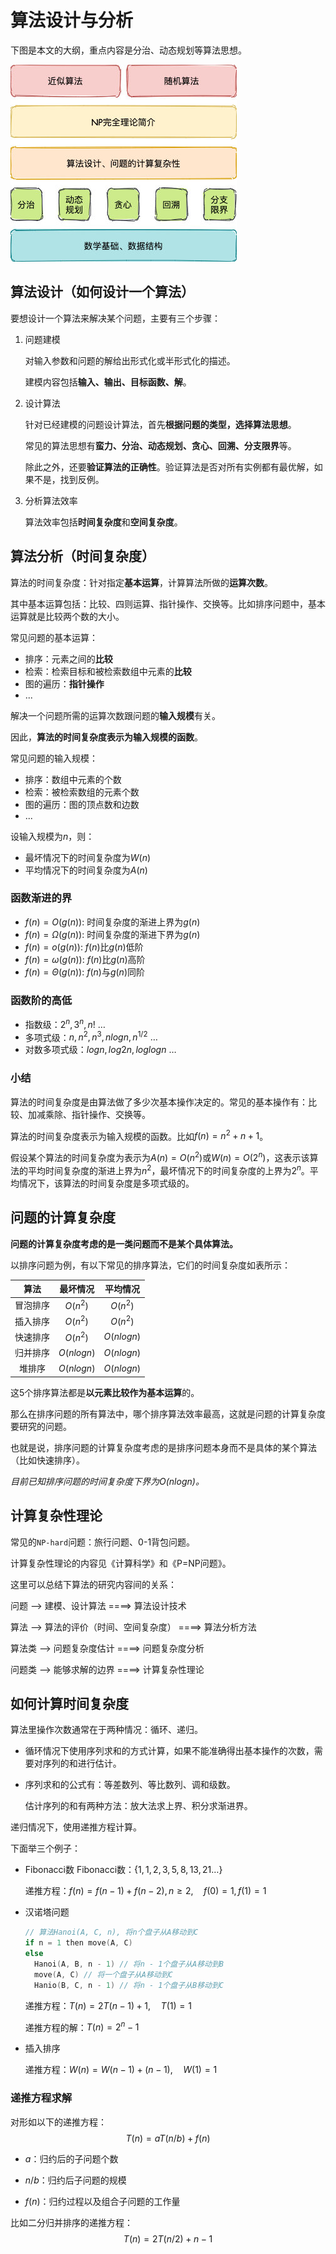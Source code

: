 # 算法设计与分析

下图是本文的大纲，重点内容是分治、动态规划等算法思想。

![](https://raw.githubusercontent.com/yamsfeer/pic-bed/master/008i3skNgy1gu064vqa44j60a208raak02.jpg)

## 算法设计（如何设计一个算法）

要想设计一个算法来解决某个问题，主要有三个步骤：

1. 问题建模

   对输入参数和问题的解给出形式化或半形式化的描述。

   建模内容包括**输入、输出、目标函数、解**。

2. 设计算法

   针对已经建模的问题设计算法，首先**根据问题的类型，选择算法思想**。

   常见的算法思想有**蛮力、分治、动态规划、贪心、回溯、分支限界**等。

   除此之外，还要**验证算法的正确性**。验证算法是否对所有实例都有最优解，如果不是，找到反例。

3. 分析算法效率

   算法效率包括**时间复杂度**和**空间复杂度**。

## 算法分析（时间复杂度）

算法的时间复杂度：针对指定**基本运算**，计算算法所做的**运算次数**。

其中基本运算包括：比较、四则运算、指针操作、交换等。比如排序问题中，基本运算就是比较两个数的大小。

常见问题的基本运算：

* 排序：元素之间的**比较**
* 检索：检索目标和被检索数组中元素的**比较**
* 图的遍历：**指针操作**
* ...

解决一个问题所需的运算次数跟问题的**输入规模**有关。

因此，**算法的时间复杂度表示为输入规模的函数**。

常见问题的输入规模：

* 排序：数组中元素的个数
* 检索：被检索数组的元素个数
* 图的遍历：图的顶点数和边数
* ...

设输入规模为$n$，则：

* 最坏情况下的时间复杂度为$W(n)$
* 平均情况下的时间复杂度为$A(n)$

### 函数渐进的界

* $f(n) = O(g(n))$: 时间复杂度的渐进上界为$g(n)$
* $f(n) = \Omega(g(n))$: 时间复杂度的渐进下界为$g(n)$
* $f(n) = o(g(n))$: $f(n)$比$g(n)$低阶
* $f(n) = \omega(g(n))$: $f(n)$比$g(n)$高阶
* $f(n) = \Theta(g(n))$: $f(n)$与$g(n)$同阶

### 函数阶的高低

* 指数级：$2^n,3^n,n! \: \dots$
* 多项式级：$n,n^2,n^3,nlogn,n^{1/2} \: \dots$
* 对数多项式级：$logn,log2n,loglogn \: \dots$

### 小结

算法的时间复杂度是由算法做了多少次基本操作决定的。常见的基本操作有：比较、加减乘除、指针操作、交换等。

算法的时间复杂度表示为输入规模的函数。比如$f(n) = n^2 + n + 1$。

假设某个算法的时间复杂度为表示为$A(n) = O(n^2)$或$W(n) = O(2^n)$，这表示该算法的平均时间复杂度的渐进上界为$n^2$，最坏情况下的时间复杂度的上界为$2^n$。平均情况下，该算法的时间复杂度是多项式级的。

## 问题的计算复杂度

**问题的计算复杂度考虑的是一类问题而不是某个具体算法。**

以排序问题为例，有以下常见的排序算法，它们的时间复杂度如表所示：

|   算法   |  最坏情况  |  平均情况  |
| :------: | :--------: | :--------: |
| 冒泡排序 |  $O(n^2)$  |  $O(n^2)$  |
| 插入排序 |  $O(n^2)$  |  $O(n^2)$  |
| 快速排序 |  $O(n^2)$  | $O(nlogn)$ |
| 归并排序 | $O(nlogn)$ | $O(nlogn)$ |
|  堆排序  | $O(nlogn)$ | $O(nlogn)$ |

这5个排序算法都是**以元素比较作为基本运算**的。

那么在排序问题的所有算法中，哪个排序算法效率最高，这就是问题的计算复杂度要研究的问题。

也就是说，排序问题的计算复杂度考虑的是排序问题本身而不是具体的某个算法（比如快速排序）。

*目前已知排序问题的时间复杂度下界为$O(nlogn)$。*

## 计算复杂性理论

常见的`NP-hard`问题：旅行问题、0-1背包问题。

计算复杂性理论的内容见《计算科学》和《P=NP问题》。

这里可以总结下算法的研究内容间的关系：

问题 --> 建模、设计算法                                ====> 算法设计技术

算法 --> 算法的评价（时间、空间复杂度） ====> 算法分析方法

算法类 --> 问题复杂度估计                            ====> 问题复杂度分析

问题类 --> 能够求解的边界                            ====> 计算复杂性理论

## 如何计算时间复杂度

算法里操作次数通常在于两种情况：循环、递归。

* 循环情况下使用序列求和的方式计算，如果不能准确得出基本操作的次数，需要对序列的和进行估计。

* 序列求和的公式有：等差数列、等比数列、调和级数。

  估计序列的和有两种方法：放大法求上界、积分求渐进界。

递归情况下，使用递推方程计算。

下面举三个例子：

* Fibonacci数
  Fibonacci数：$\{1,1,2,3,5,8,13,21 \dots \}$

  递推方程：$f(n) = f(n - 1) + f(n - 2), n \ge 2, \quad f(0) = 1, f(1) = 1$

* 汉诺塔问题

  ```c
  // 算法Hanoi(A, C, n), 将n个盘子从A移动到C
  if n = 1 then move(A, C)
  else
  	Hanoi(A, B, n - 1) // 将n - 1个盘子从A移动到B
  	move(A, C) // 将一个盘子从A移动到C
  	Hanio(B, C, n - 1) // 将n - 1个盘子从B移动到C
  ```

  递推方程：$T(n) = 2T(n - 1) + 1,\quad T(1) = 1$

  递推方程的解：$T(n) = 2^n - 1$

* 插入排序

  递推方程：$W(n) = W(n - 1) + (n - 1), \quad W(1) = 1$

### 递推方程求解

对形如以下的递推方程：
$$
T(n) = aT(n / b) + f(n)
$$

* $a$：归约后的子问题个数

* $n / b$：归约后子问题的规模

* $f(n)$：归约过程以及组合子问题的工作量

比如二分归并排序的递推方程：
$$
T(n) = 2T(n / 2) + n - 1
$$
